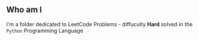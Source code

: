 ## Who am I
I'm a folder dedicated to LeetCode Problems - diffuculty **Hard** solved in the `Python` Programming Language
